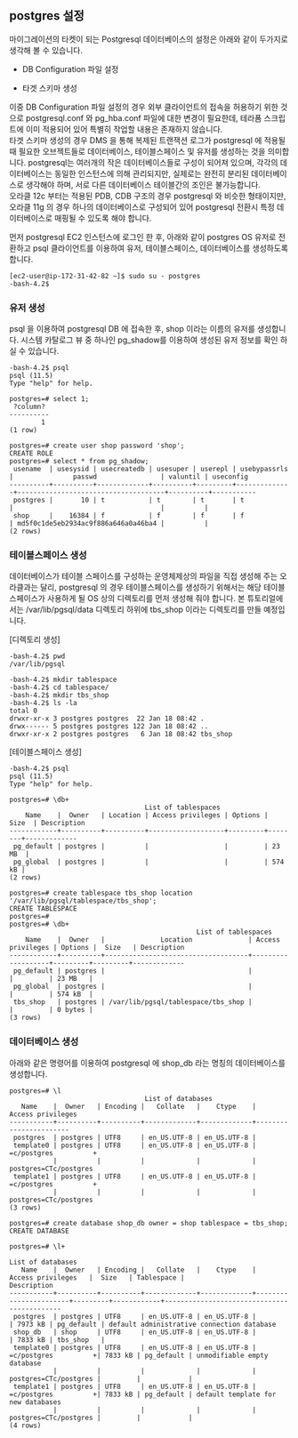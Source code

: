 ## postgres 설정 ##

마이그레이션의 타켓이 되는 Postgresql 데이터베이스의 설정은 아래와 같이 두가지로 생각해 볼 수 있습니다. 

* DB Configuration 파일 설정

* 타겟 스키마 생성

이중 DB Configuration 파일 설정의 경우 외부 클라이언트의 접속을 허용하기 위한 것으로 postgresql.conf 와 pg_hba.conf 파일에 대한 변경이 필요한데, 테라폼 스크립트에 이미 적용되어 있어 특별히 작업할 내용은 존재하지 않습니다.  
타겟 스키마 생성의 경우 DMS 을 통해 복제된 트랜잭션 로그가 postgresql 에 적용될 때 필요한 오브젝트들로 데이터베이스, 테이블스페이스 및 유저를 생성하는 것을 의미합니다. 
postgresql는 여러개의 작은 데이터베이스들로 구성이 되어져 있으며, 각각의 데이터베이스는 동일한 인스턴스에 의해 관리되지만, 실제로는 완전히 분리된 데이터베이스로
생각해야 하며, 서로 다른 데이터베이스 테이블간의 조인은 불가능합니다.   
오라클 12c 부터는 적용된 PDB, CDB 구조의 경우 postgresql 와 비슷한 형태이지만, 오라클 11g 의 경우 하나의 데이터베이스로 구성되어 있어 postgresql 전환시 특정 데이터베이스로 매핑될 수 있도록 해야 합니다. 

먼저 postgresql EC2 인스턴스에 로그인 한 후, 아래와 같이 postgres OS 유저로 전환하고 psql 클라이언트를 이용하여 유저, 테이블스페이스, 데이터베이스를 생성하도록 합니다. 
```
[ec2-user@ip-172-31-42-82 ~]$ sudo su - postgres
-bash-4.2$ 
```

### 유저 생성 ###

psql 을 이용하여 postgresql DB 에 접속한 후, shop 이라는 이름의 유저를 생성합니다. 시스템 카탈로그 뷰 중 하나인 pg_shadow를 이용하여 생성된 유저 정보를 확인 하실 수 있습니다.

```
-bash-4.2$ psql
psql (11.5)
Type "help" for help.

postgres=# select 1;
 ?column? 
----------
        1
(1 row)

postgres=# create user shop password 'shop';
CREATE ROLE
postgres=# select * from pg_shadow;
 usename  | usesysid | usecreatedb | usesuper | userepl | usebypassrls |               passwd                | valuntil | useconfig 
----------+----------+-------------+----------+---------+--------------+-------------------------------------+----------+-----------
 postgres |       10 | t           | t        | t       | t            |                                     |          | 
 shop     |    16384 | f           | f        | f       | f            | md5f0c1de5eb2934ac9f886a646a0a46ba4 |          | 
(2 rows)
```

### 테이블스페이스 생성 ###

데이터베이스가 테이블 스페이스를 구성하는 운영체제상의 파일을 직접 생성해 주는 오라클과는 달리, postgresql 의 경우 테이블스페이스를 생성하기 위해서는 해당 테이블스페이스가 사용하게 될 OS 상의 디렉토리를 먼저 생성해 줘야 합니다. 본 튜토리얼에서는 /var/lib/pgsql/data 디렉토리 하위에 tbs_shop 이라는 디렉토리를 만들 예정입니다. 

[디렉토리 생성]
```
-bash-4.2$ pwd
/var/lib/pgsql

-bash-4.2$ mkdir tablespace
-bash-4.2$ cd tablespace/
-bash-4.2$ mkdir tbs_shop
-bash-4.2$ ls -la
total 0
drwxr-xr-x 3 postgres postgres  22 Jan 18 08:42 .
drwx------ 5 postgres postgres 122 Jan 18 08:42 ..
drwxr-xr-x 2 postgres postgres   6 Jan 18 08:42 tbs_shop
```

[테이블스페이스 생성]
```
-bash-4.2$ psql
psql (11.5)
Type "help" for help.

postgres=# \db+
                                  List of tablespaces
    Name    |  Owner   | Location | Access privileges | Options |  Size  | Description 
------------+----------+----------+-------------------+---------+--------+-------------
 pg_default | postgres |          |                   |         | 23 MB  | 
 pg_global  | postgres |          |                   |         | 574 kB | 
(2 rows)

postgres=# create tablespace tbs_shop location '/var/lib/pgsql/tablespace/tbs_shop';
CREATE TABLESPACE
postgres=# 
postgres=# \db+
                                               List of tablespaces
    Name    |  Owner   |              Location              | Access privileges | Options |  Size   | Description 
------------+----------+------------------------------------+-------------------+---------+---------+-------------
 pg_default | postgres |                                    |                   |         | 23 MB   | 
 pg_global  | postgres |                                    |                   |         | 574 kB  | 
 tbs_shop   | postgres | /var/lib/pgsql/tablespace/tbs_shop |                   |         | 0 bytes | 
(3 rows)
```

### 데이터베이스 생성 ###

아래와 같은 명령어를 이용하여 postgresql 에 shop_db 라는 명칭의 데이터베이스를 생성합니다. 

```
postgres=# \l
                                  List of databases
   Name    |  Owner   | Encoding |   Collate   |    Ctype    |   Access privileges   
-----------+----------+----------+-------------+-------------+-----------------------
 postgres  | postgres | UTF8     | en_US.UTF-8 | en_US.UTF-8 | 
 template0 | postgres | UTF8     | en_US.UTF-8 | en_US.UTF-8 | =c/postgres          +
           |          |          |             |             | postgres=CTc/postgres
 template1 | postgres | UTF8     | en_US.UTF-8 | en_US.UTF-8 | =c/postgres          +
           |          |          |             |             | postgres=CTc/postgres
(3 rows)

postgres=# create database shop_db owner = shop tablespace = tbs_shop;
CREATE DATABASE

postgres=# \l+
                                                                    List of databases
   Name    |  Owner   | Encoding |   Collate   |    Ctype    |   Access privileges   |  Size   | Tablespace |                Description                 
-----------+----------+----------+-------------+-------------+-----------------------+---------+------------+--------------------------------------------
 postgres  | postgres | UTF8     | en_US.UTF-8 | en_US.UTF-8 |                       | 7973 kB | pg_default | default administrative connection database
 shop_db   | shop     | UTF8     | en_US.UTF-8 | en_US.UTF-8 |                       | 7833 kB | tbs_shop   | 
 template0 | postgres | UTF8     | en_US.UTF-8 | en_US.UTF-8 | =c/postgres          +| 7833 kB | pg_default | unmodifiable empty database
           |          |          |             |             | postgres=CTc/postgres |         |            | 
 template1 | postgres | UTF8     | en_US.UTF-8 | en_US.UTF-8 | =c/postgres          +| 7833 kB | pg_default | default template for new databases
           |          |          |             |             | postgres=CTc/postgres |         |            | 
(4 rows)
```

